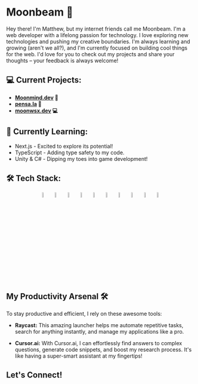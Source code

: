 # Moonbeam 🚀

Hey there! I'm Matthew, but my internet friends call me Moonbeam. I'm a web developer with a lifelong passion for technology. I love exploring new technologies and pushing my creative boundaries. I'm always learning and growing (aren't we all?), and I'm currently focused on building cool things for the web. I'd love for you to check out my projects and share your thoughts – your feedback is always welcome!

## 💻 Current Projects:

* **[Moonmind.dev](https://www.moonmind.dev) 🚀**
* **[pensa.la](https://www.pensa.la) 💌**
* **[moonwsx.dev](https://www.moonbeamws.dev) 💻**


## 🌱 Currently Learning:

* Next.js -  Excited to explore its potential!
* TypeScript -  Adding type safety to my code.
* Unity & C# - Dipping my toes into game development!

## 🛠️ Tech Stack:

<p align="center">
  <img src="https://cdn.jsdelivr.net/gh/devicons/devicon/icons/typescript/typescript-original.svg" width='6%' alt="TypeScript">
  <img src="https://cdn.jsdelivr.net/gh/devicons/devicon/icons/javascript/javascript-original.svg" width='6%' alt="JavaScript">
  <img src="https://cdn.jsdelivr.net/gh/devicons/devicon/icons/react/react-original.svg" width='6%' alt="React">
  <img src="https://cdn.jsdelivr.net/gh/devicons/devicon/icons/npm/npm-original-wordmark.svg" width='6%' alt="npm">
  <img src="https://cdn.jsdelivr.net/gh/devicons/devicon/icons/nextjs/nextjs-original.svg" width='6%' alt="Next.js">
  <img src="https://cdn.jsdelivr.net/gh/devicons/devicon/icons/vscode/vscode-original.svg" width='6%' alt="VS Code">
  <img src="https://cdn.jsdelivr.net/gh/devicons/devicon/icons/bootstrap/bootstrap-original.svg" width='6%' alt="Bootstrap">
  <img src="https://cdn.jsdelivr.net/gh/devicons/devicon/icons/git/git-original.svg" width='6%' alt="Git">
  <img src="https://www.cursor.so/logo.svg" width='6%' alt="Cursor AI">
  <img src="https://cdn.jsdelivr.net/npm/@raycast/icons@latest/icons/raycast-logo.svg" width='6%' alt="Raycast">
</p>

## My Productivity Arsenal 🛠️

To stay productive and efficient, I rely on these awesome tools:

* **Raycast:** This amazing launcher helps me automate repetitive tasks, search for anything instantly, and manage my applications like a pro.

* **Cursor.ai:** With Cursor.ai, I can effortlessly find answers to complex questions, generate code snippets, and boost my research process. It's like having a super-smart assistant at my fingertips!

## Let's Connect!
